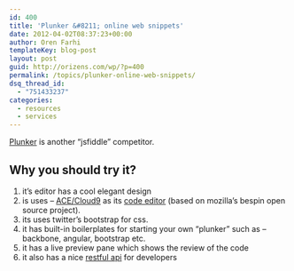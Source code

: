 ```yaml
---
id: 400
title: 'Plunker &#8211; online web snippets'
date: 2012-04-02T08:37:23+00:00
author: Oren Farhi 
templateKey: blog-post
layout: post
guid: http://orizens.com/wp/?p=400
permalink: /topics/plunker-online-web-snippets/
dsq_thread_id:
  - "751433237"
categories:
  - resources
  - services
---
```

[Plunker](http://plunker.no.de/) is another &#8220;jsfiddle&#8221; competitor.

## Why you should try it?

  1. it&#8217;s editor has a cool elegant design
  2. is uses &#8211; [ACE/Cloud9](http://ace.ajax.org/) as its [code editor](http://plunker.no.de/edit) (based on mozilla&#8217;s bespin open source project).
  3. its uses twitter&#8217;s bootstrap for css.
  4. it has built-in boilerplates for starting your own &#8220;plunker&#8221; such as &#8211; backbone, angular, bootstrap etc.
  5. it has a live preview pane which shows the review of the code
  6. it also has a nice [restful api](http://plunker.no.de/documentation) for developers